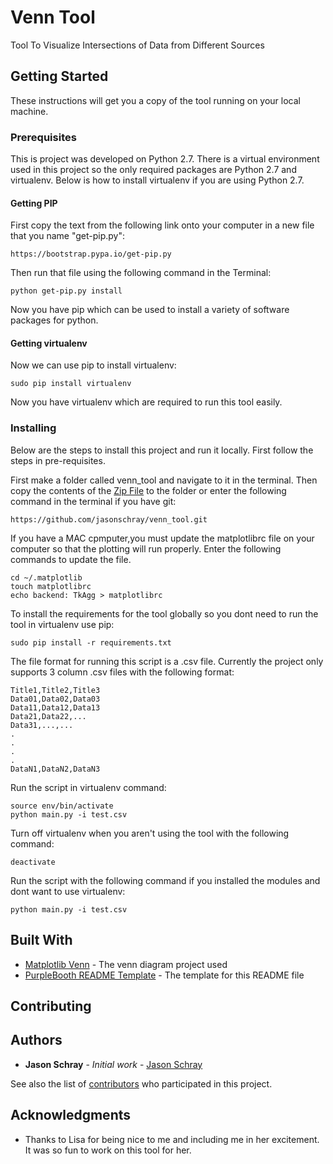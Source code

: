 # Venn Tool

Tool To Visualize Intersections of Data from Different Sources

## Getting Started

These instructions will get you a copy of the tool running on your local machine.

### Prerequisites

This is project was developed on Python 2.7. There is a virtual environment used in this project so the only required packages are Python 2.7 and virtualenv. Below is how to install virtualenv if you are using Python 2.7.

#### Getting PIP
    
First copy the text from the following link onto your computer in a new file that you name "get-pip.py":

```
https://bootstrap.pypa.io/get-pip.py
```

Then run that file using the following command in the Terminal:

```
python get-pip.py install
```

Now you have pip which can be used to install a variety of software packages for python.

#### Getting virtualenv
Now we can use pip to install virtualenv:

```
sudo pip install virtualenv
```

Now you have virtualenv which are required to run this tool easily.

### Installing

Below are the steps to install this project and run it locally. First follow the steps in pre-requisites.

First make a folder called venn_tool and navigate to it in the terminal. Then copy the contents of the [Zip File](https://github.com/jasonschray/memFlash/archive/master.zip) to the folder or  enter the following command in the terminal if you have git:

```
https://github.com/jasonschray/venn_tool.git
```

If you have a MAC cpmputer,you must update the matplotlibrc file on your computer so that the plotting will run properly. Enter the following commands to update the file. 

```
cd ~/.matplotlib
touch matplotlibrc
echo backend: TkAgg > matplotlibrc
```

To install the requirements for the tool globally so you dont need to run the tool in virtualenv use pip:

```
sudo pip install -r requirements.txt
```

The file format for running this script is a .csv file. Currently the project only supports 3 column .csv files with the following format:

```
Title1,Title2,Title3
Data01,Data02,Data03
Data11,Data12,Data13
Data21,Data22,...
Data31,...,...
.
.
.
.
DataN1,DataN2,DataN3
```

Run the script in virtualenv command:

```
source env/bin/activate
python main.py -i test.csv
```

Turn off virtualenv when you aren't using the tool with the following command:

```
deactivate
```

Run the script with the following command if you installed the modules and dont want to use virtualenv:

```
python main.py -i test.csv

```


## Built With

* [Matplotlib Venn](https://pypi.python.org/pypi/matplotlib-venn) - The venn diagram project used
* [PurpleBooth README Template](https://gist.github.com/PurpleBooth/109311bb0361f32d87a2) - The template for this README file

## Contributing

## Authors

* **Jason Schray** - *Initial work* - [Jason Schray](https://github.com/jasonschray)

See also the list of [contributors](https://github.com/your/project/contributors) who participated in this project.


## Acknowledgments

* Thanks to Lisa for being nice to me and including me in her excitement. It was so fun to work on this tool for her.


